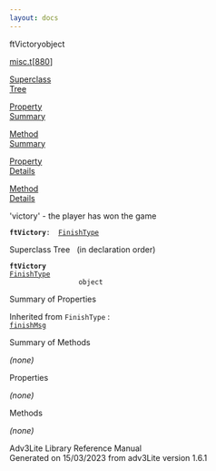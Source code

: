 ```yaml
---
layout: docs
---
```

<span class="title">ftVictory</span><span class="type">object</span>

[misc.t](../file/misc.t.html)\[[880](../source/misc.t.html#880)\]

[Superclass  
Tree](#_SuperClassTree_)

[Property  
Summary](#_PropSummary_)

[Method  
Summary](#_MethodSummary_)

[Property  
Details](#_Properties_)

[Method  
Details](#_Methods_)



'victory' - the player has won the game

**`ftVictory`**` :   `[`FinishType`](../object/FinishType.html)



<span id="_SuperClassTree_"></span>



<span class="hdln">Superclass Tree</span>   (in declaration order)



**`ftVictory`**  
[`FinishType`](../object/FinishType.html)  
`                 object`  
<span id="_PropSummary_"></span>



<span class="hdln">Summary of Properties</span>  





Inherited from `FinishType` :  
[`finishMsg`](../object/FinishType.html#finishMsg)

<span id="_MethodSummary_"></span>



<span class="hdln">Summary of Methods</span>  







*(none)* <span id="_Properties_"></span>



<span class="hdln">Properties</span>  



*(none)* <span id="_Methods_"></span>



<span class="hdln">Methods</span>  



*(none)*



Adv3Lite Library Reference Manual  
Generated on 15/03/2023 from adv3Lite version 1.6.1


